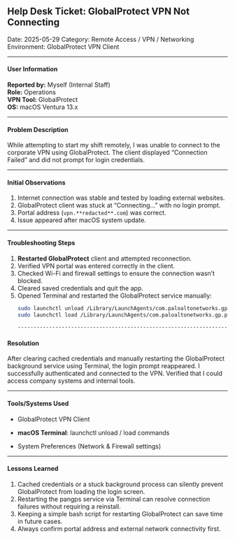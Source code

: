 ## Help Desk Ticket: GlobalProtect VPN Not Connecting

Date: 2025-05-29 
Category: Remote Access / VPN / Networking  
Environment: GlobalProtect VPN Client  

-------------------------------------------------------------------------------------------------------------------------------------------------------------------------------------------

#### User Information

**Reported by:** Myself (Internal Staff)  
**Role:** Operations  
**VPN Tool:** GlobalProtect  
**OS:** macOS Ventura 13.x  

-------------------------------------------------------------------------------------------------------------------------------------------------------------------------------------------

#### Problem Description

While attempting to start my shift remotely, I was unable to connect to the corporate VPN using GlobalProtect. The client displayed “Connection Failed” and did not prompt for login credentials.

-------------------------------------------------------------------------------------------------------------------------------------------------------------------------------------------

#### Initial Observations

1. Internet connection was stable and tested by loading external websites.
2. GlobalProtect client was stuck at “Connecting...” with no login prompt.
3. Portal address (`vpn.**redacted**.com`) was correct.
4. Issue appeared after macOS system update.

-------------------------------------------------------------------------------------------------------------------------------------------------------------------------------------------

#### Troubleshooting Steps

1. **Restarted GlobalProtect** client and attempted reconnection.
2. Verified VPN portal was entered correctly in the client.
3. Checked Wi-Fi and firewall settings to ensure the connection wasn’t blocked.
4. Cleared saved credentials and quit the app.
5. Opened Terminal and restarted the GlobalProtect service manually:
   ```bash
   sudo launchctl unload /Library/LaunchAgents/com.paloaltonetworks.gp.pangps.plist
   sudo launchctl load /Library/LaunchAgents/com.paloaltonetworks.gp.pangps.plist

   ----------------------------------------------------------------------------------------------------------------------------------------------------------------------------------------

#### Resolution

   After clearing cached credentials and manually restarting the GlobalProtect background service using Terminal, the login prompt reappeared. I successfully authenticated and connected to the VPN. Verified that I could access company systems and internal tools.

 ----------------------------------------------------------------------------------------------------------------------------------------------------------------------------------------
#### Tools/Systems Used
- GlobalProtect VPN Client

- **macOS Terminal**: launchctl unload / load commands

- System Preferences (Network & Firewall settings)

 ----------------------------------------------------------------------------------------------------------------------------------------------------------------------------------------

#### Lessons Learned
1. Cached credentials or a stuck background process can silently prevent GlobalProtect from loading the login screen.
2. Restarting the pangps service via Terminal can resolve connection failures without requiring a reinstall.
3. Keeping a simple bash script for restarting GlobalProtect can save time in future cases.
4. Always confirm portal address and external network connectivity first.




